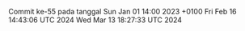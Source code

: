 Commit ke-55 pada tanggal Sun Jan 01 14:00 2023 +0100
Fri Feb 16 14:43:06 UTC 2024
Wed Mar 13 18:27:33 UTC 2024
